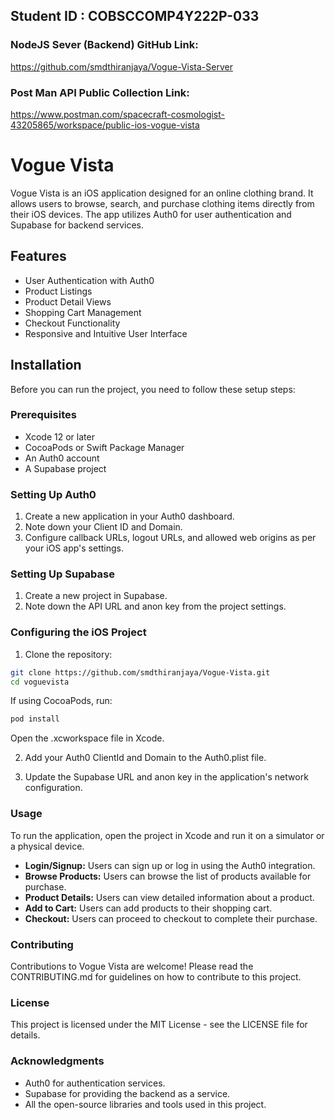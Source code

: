 ## Student ID : COBSCCOMP4Y222P-033

### NodeJS Sever (Backend) GitHub Link:
https://github.com/smdthiranjaya/Vogue-Vista-Server

### Post Man API Public Collection Link:
https://www.postman.com/spacecraft-cosmologist-43205865/workspace/public-ios-vogue-vista


# Vogue Vista

Vogue Vista is an iOS application designed for an online clothing brand. It allows users to browse, search, and purchase clothing items directly from their iOS devices. The app utilizes Auth0 for user authentication and Supabase for backend services.

## Features

- User Authentication with Auth0
- Product Listings
- Product Detail Views
- Shopping Cart Management
- Checkout Functionality
- Responsive and Intuitive User Interface

## Installation

Before you can run the project, you need to follow these setup steps:

### Prerequisites

- Xcode 12 or later
- CocoaPods or Swift Package Manager
- An Auth0 account
- A Supabase project

### Setting Up Auth0

1. Create a new application in your Auth0 dashboard.
2. Note down your Client ID and Domain.
3. Configure callback URLs, logout URLs, and allowed web origins as per your iOS app's settings.

### Setting Up Supabase

1. Create a new project in Supabase.
2. Note down the API URL and anon key from the project settings.

### Configuring the iOS Project

1. Clone the repository:

```bash
git clone https://github.com/smdthiranjaya/Vogue-Vista.git
cd voguevista
````
If using CocoaPods, run:
```bash
pod install
````

Open the .xcworkspace file in Xcode.

2. Add your Auth0 ClientId and Domain to the Auth0.plist file.

3. Update the Supabase URL and anon key in the application's network configuration.

### Usage

To run the application, open the project in Xcode and run it on a simulator or a physical device.

- **Login/Signup:** Users can sign up or log in using the Auth0 integration.
- **Browse Products:** Users can browse the list of products available for purchase.
- **Product Details:** Users can view detailed information about a product.
- **Add to Cart:** Users can add products to their shopping cart.
- **Checkout:** Users can proceed to checkout to complete their purchase.

### Contributing

Contributions to Vogue Vista are welcome! Please read the CONTRIBUTING.md for guidelines on how to contribute to this project.

### License

This project is licensed under the MIT License - see the LICENSE file for details.

### Acknowledgments

- Auth0 for authentication services.
- Supabase for providing the backend as a service.
- All the open-source libraries and tools used in this project.
